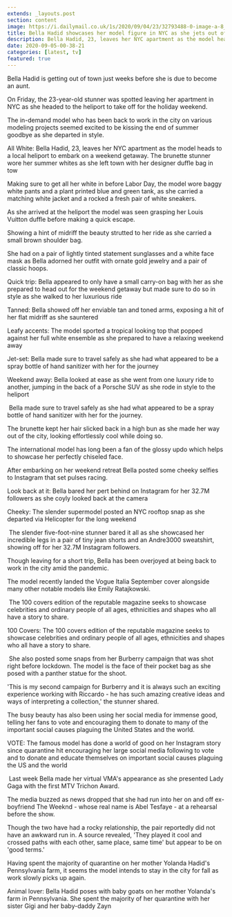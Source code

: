 ```yaml
---
extends: _layouts.post
section: content
image: https://i.dailymail.co.uk/1s/2020/09/04/23/32793488-0-image-a-8_1599257521889.jpg 
title: Bella Hadid showcases her model figure in NYC as she jets out of town for the long weekend 
description: Bella Hadid, 23, leaves her NYC apartment as the model heads to a local heliport to embark on a weekend getaway. The brunette stunner wore her summer whites as she left town with her bags packed 
date: 2020-09-05-00-38-21 
categories: [latest, tv] 
featured: true 
--- 
```

Bella Hadid is getting out of town just weeks before she is due to become an aunt.   

On Friday, the 23-year-old stunner was spotted leaving her apartment in NYC as she headed to the heliport to take off for the holiday weekend. 

The in-demand model who has been back to work in the city on various modeling projects seemed excited to be kissing the end of summer goodbye as she departed in style. 

All White: Bella Hadid, 23, leaves her NYC apartment as the model heads to a local heliport to embark on a weekend getaway. The brunette stunner wore her summer whites as she left town with her designer duffle bag in tow

Making sure to get all her white in before Labor Day, the model wore baggy white pants and a plant printed blue and green tank, as she carried a matching white jacket and a rocked a fresh pair of white sneakers. 

As she arrived at the heliport the model was seen grasping her Louis Vuitton duffle before making a quick escape. 

Showing a hint of midriff the beauty strutted to her ride as she carried a small brown shoulder bag. 

She had on a pair of lightly tinted statement sunglasses and a white face mask as Bella adorned her outfit with ornate gold jewelry and a pair of classic hoops. 

Quick trip: Bella appeared to only have a small carry-on bag with her as she prepared to head out for the weekend getaway but made sure to do so in style as she walked to her luxurious ride

Tanned: Bella showed off her enviable tan and toned arms, exposing a hit of her flat midriff as she sauntered

Leafy accents: The model sported a tropical looking top that popped against her full white ensemble as she prepared to have a relaxing weekend away

Jet-set: Bella made sure to travel safely as she had what appeared to be a spray bottle of hand sanitizer with her for the journey

Weekend away: Bella looked at ease as she went from one luxury ride to another, jumping in the back of a Porsche SUV as she rode in style to the heliport

 Bella made sure to travel safely as she had what appeared to be a spray bottle of hand sanitizer with her for the journey. 

The brunette kept her hair slicked back in a high bun as she made her way out of the city, looking effortlessly cool while doing so. 

The international model has long been a fan of the glossy updo which helps to showcase her perfectly chiseled face. 

After embarking on her weekend retreat Bella posted some cheeky selfies to Instagram that set pulses racing.  

Look back at it: Bella bared her pert behind on Instagram for her 32.7M followers as she coyly looked back at the camera

Cheeky: The slender supermodel posted an NYC rooftop snap as she departed via Helicopter for the long weekend

 The slender five-foot-nine stunner bared it all as she showcased her incredible legs in a pair of tiny jean shorts and an Andre3000 sweatshirt, showing off for her 32.7M Instagram followers.

Though leaving for a short trip, Bella has been overjoyed at being back to work in the city amid the pandemic.

The model recently landed the Vogue Italia September cover alongside many other notable models like Emily Ratajkowski. 

 The 100 covers edition of the reputable magazine seeks to showcase celebrities and ordinary people of all ages, ethnicities and shapes who all have a story to share.

100 Covers: The 100 covers edition of the reputable magazine seeks to showcase celebrities and ordinary people of all ages, ethnicities and shapes who all have a story to share.

 She also posted some snaps from her Burberry campaign that was shot right before lockdown. The model is the face of their pocket bag as she posed with a panther statue for the shoot.

'This is my second campaign for Burberry and it is always such an exciting experience working with Riccardo - he has such amazing creative ideas and ways of interpreting a collection,' the stunner shared.   

The busy beauty has also been using her social media for immense good, telling her fans to vote and encouraging them to donate to many of the important social causes plaguing the United States and the world. 

VOTE: The famous model has done a world of good on her Instagram story since quarantine hit encouraging her large social media following to vote and to donate and educate themselves on important social causes plaguing the US and the world

 Last week Bella made her virtual VMA's appearance as she presented Lady Gaga with the first MTV Trichon Award. 

The media buzzed as news dropped that she had run into her on and off ex-boyfriend The Weeknd - whose real name is Abel Tesfaye - at a rehearsal before the show. 

Though the two have had a rocky relationship, the pair reportedly did not have an awkward run in. A source revealed, 'They played it cool and crossed paths with each other, same place, same time' but appear to be on 'good terms.' 

Having spent the majority of quarantine on her mother Yolanda Hadid's Pennsylvania farm, it seems the model intends to stay in the city for fall as work slowly picks up again.

Animal lover: Bella Hadid poses with baby goats on her mother Yolanda's farm in Pennsylvania. She spent the majority of her quarantine with her sister Gigi and her baby-daddy Zayn


